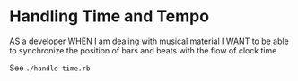 # Handling Time and Tempo

AS a developer
WHEN I am dealing with musical material
I WANT to be able to synchronize the position of bars and beats with the flow of clock time

See `./handle-time.rb`
